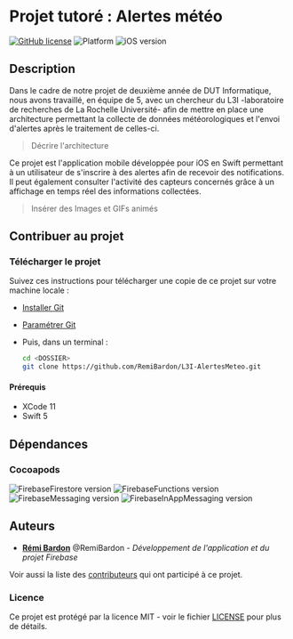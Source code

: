 # Projet tutoré : Alertes météo

[![GitHub license](https://img.shields.io/github/license/Naereen/StrapDown.js.svg)](https://github.com/RemiBardon/L3I-AlertesMeteo/LICENSE)
![Platform](https://img.shields.io/static/v1?label=platform&message=iOS&color=lightgrey)
![iOS version](https://img.shields.io/static/v1?label=iOS&message=13&color=informational)

## Description

Dans le cadre de notre projet de deuxième année de DUT Informatique, nous avons travaillé, en équipe de 5, avec un chercheur du L3I -laboratoire de recherches de La Rochelle Université- afin de mettre en place une architecture permettant la collecte de données météorologiques et l'envoi d'alertes après le traitement de celles-ci.

> Décrire l'architecture

Ce projet est l'application mobile développée pour iOS en Swift permettant à un utilisateur de s'inscrire à des alertes afin de recevoir des notifications. Il peut également consulter l'activité des capteurs concernés grâce à un affichage en temps réel des informations collectées.

> Insérer des Images et GIFs animés

## Contribuer au projet

### Télécharger le projet

Suivez ces instructions pour télécharger une copie de ce projet sur votre machine locale :

* [Installer Git](https://git-scm.com/book/en/v2/Getting-Started-Installing-Git)
* [Paramétrer Git](https://help.github.com/en/articles/set-up-git)
* Puis, dans un terminal :

    ```bash
    cd <DOSSIER>
    git clone https://github.com/RemiBardon/L3I-AlertesMeteo.git
    ```

#### Prérequis

* XCode 11
* Swift 5

## Dépendances

### Cocoapods

![FirebaseFirestore version](https://img.shields.io/static/v1?label=Firebase/Firestore&message=v1.8.3&color=informational)
![FirebaseFunctions version](https://img.shields.io/static/v1?label=Firebase/Functions&message=v2.5.1&color=informational)
![FirebaseMessaging version](https://img.shields.io/static/v1?label=Firebase/Messaging&message=v4.1.10&color=informational)
![FirebaseInAppMessaging version](https://img.shields.io/static/v1?label=Firebase/InAppMessaging&message=v0.15.6&color=important)

## Auteurs

* [**Rémi Bardon**](https://github.com/RemiBardon) @RemiBardon - *Développement de l'application et du projet Firebase*

Voir aussi la liste des [contributeurs](https://github.com/RemiBardon/L3I-AlertesMeteo/graphs/contributors) qui ont participé à ce projet.

### Licence

Ce projet est protégé par la licence MIT - voir le fichier [LICENSE](LICENSE) pour plus de détails.
